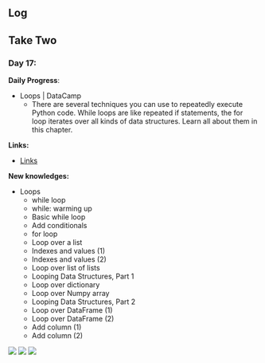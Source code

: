 
## Log


## Take Two

### Day 17:

**Daily Progress**: 
- Loops | DataCamp
  - There are several techniques you can use to repeatedly execute Python code. While loops are like repeated if statements, the for loop iterates over all kinds of data structures. Learn all about them in this chapter.


**Links:** 
- [Links](https://campus.datacamp.com/courses/intermediate-python-for-data-science/loops?ex=1)

**New knowledges:** 

- Loops
  - while loop
  - while: warming up
  - Basic while loop
  - Add conditionals
  - for loop
  - Loop over a list
  - Indexes and values (1)
  - Indexes and values (2)
  - Loop over list of lists
  - Looping Data Structures, Part 1
  - Loop over dictionary
  - Loop over Numpy array
  - Looping Data Structures, Part 2
  - Loop over DataFrame (1)
  - Loop over DataFrame (2)
  - Add column (1)
  - Add column (2)

![](https://i.imgur.com/EuHZhmX.png)
![](https://i.imgur.com/x6S7dJA.png)
![](https://i.imgur.com/KXN1RPn.png)

